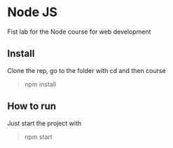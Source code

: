 # Node JS

Fist lab for the Node course for web development

## Install

Clone the rep, go to the folder with cd and then course
>npm install 

## How to run

Just start the project with

> npm start
